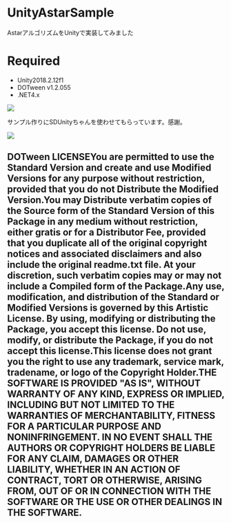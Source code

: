 UnityAstarSample
====
AstarアルゴリズムをUnityで実装してみました

# Required
- Unity2018.2.12f1
- DOTween v1.2.055
- .NET4.x

![](https://cdn-ak.f.st-hatena.com/images/fotolife/e/esakun/20181023/20181023013907.gif)

サンプル作りにSDUnityちゃんを使わせてもらっています。感謝。

![](https://cdn-ak.f.st-hatena.com/images/fotolife/e/esakun/20160208/20160208012216.jpg)
## DOTween LICENSEYou are permitted to use the Standard Version and create and use Modified Versions for any purpose without restriction, provided that you do not Distribute the Modified Version.You may Distribute verbatim copies of the Source form of the Standard Version of this Package in any medium without restriction, either gratis or for a Distributor Fee, provided that you duplicate all of the original copyright notices and associated disclaimers and also include the original readme.txt file. At your discretion, such verbatim copies may or may not include a Compiled form of the Package.Any use, modification, and distribution of the Standard or Modified Versions is governed by this Artistic License. By using, modifying or distributing the Package, you accept this license. Do not use, modify, or distribute the Package, if you do not accept this license.This license does not grant you the right to use any trademark, service mark, tradename, or logo of the Copyright Holder.THE SOFTWARE IS PROVIDED "AS IS", WITHOUT WARRANTY OF ANY KIND, EXPRESS OR IMPLIED, INCLUDING BUT NOT LIMITED TO THE WARRANTIES OF MERCHANTABILITY, FITNESS FOR A PARTICULAR PURPOSE AND NONINFRINGEMENT. IN NO EVENT SHALL THE AUTHORS OR COPYRIGHT HOLDERS BE LIABLE FOR ANY CLAIM, DAMAGES OR OTHER LIABILITY, WHETHER IN AN ACTION OF CONTRACT, TORT OR OTHERWISE, ARISING FROM, OUT OF OR IN CONNECTION WITH THE SOFTWARE OR THE USE OR OTHER DEALINGS IN THE SOFTWARE.